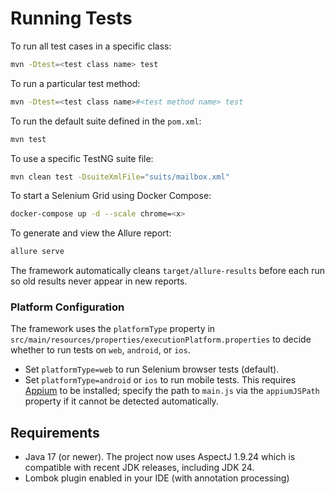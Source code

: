 # Running Tests

To run all test cases in a specific class:
```bash
mvn -Dtest=<test class name> test
```

To run a particular test method:
```bash
mvn -Dtest=<test class name>#<test method name> test
```

To run the default suite defined in the `pom.xml`:
```bash
mvn test
```

To use a specific TestNG suite file:
```bash
mvn clean test -DsuiteXmlFile="suits/mailbox.xml"
```

To start a Selenium Grid using Docker Compose:
```bash
docker-compose up -d --scale chrome=<x>
```

To generate and view the Allure report:
```bash
allure serve
```
The framework automatically cleans `target/allure-results` before each run so
old results never appear in new reports.

### Platform Configuration

The framework uses the `platformType` property in
`src/main/resources/properties/executionPlatform.properties` to decide
whether to run tests on `web`, `android`, or `ios`.

- Set `platformType=web` to run Selenium browser tests (default).
- Set `platformType=android` or `ios` to run mobile tests. This
  requires [Appium](https://appium.io/) to be installed; specify the path
  to `main.js` via the `appiumJSPath` property if it cannot be detected
  automatically.

## Requirements

-  Java 17 (or newer). The project now uses AspectJ 1.9.24 which is
   compatible with recent JDK releases, including JDK 24.
- Lombok plugin enabled in your IDE (with annotation processing)

